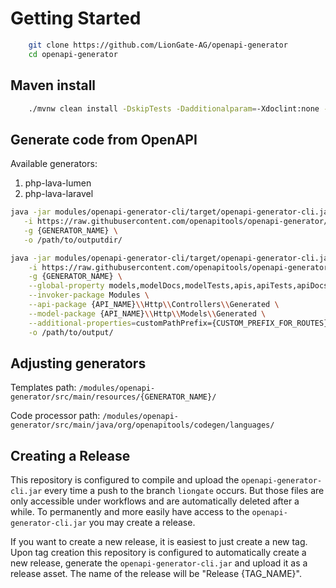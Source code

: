 # Getting Started

```sh
    git clone https://github.com/LionGate-AG/openapi-generator
    cd openapi-generator
```

## Maven install

```sh
    ./mvnw clean install -DskipTests -Dadditionalparam=-Xdoclint:none -DadditionalJOption=-Xdoclint:none
```

## Generate code from OpenAPI

Available generators:
1. php-lava-lumen
2. php-lava-laravel

```sh
java -jar modules/openapi-generator-cli/target/openapi-generator-cli.jar generate \
   -i https://raw.githubusercontent.com/openapitools/openapi-generator/master/modules/openapi-generator/src/test/resources/3_0/petstore.yaml \
   -g {GENERATOR_NAME} \
   -o /path/to/outputdir/
```

```sh
java -jar modules/openapi-generator-cli/target/openapi-generator-cli.jar generate \
    -i https://raw.githubusercontent.com/openapitools/openapi-generator/master/modules/openapi-generator/src/test/resources/3_0/petstore.yaml \
    -g {GENERATOR_NAME} \
    --global-property models,modelDocs,modelTests,apis,apiTests,apiDocs,supportingFiles \
    --invoker-package Modules \
    --api-package {API_NAME}\\Http\\Controllers\\Generated \
    --model-package {API_NAME}\\Http\\Models\\Generated \
    --additional-properties=customPathPrefix={CUSTOM_PREFIX_FOR_ROUTES} \
    -o /path/to/output/
```

## Adjusting generators

Templates path: ```/modules/openapi-generator/src/main/resources/{GENERATOR_NAME}/```

Code processor path: ```/modules/openapi-generator/src/main/java/org/openapitools/codegen/languages/```

## Creating a Release

This repository is configured to compile and upload the ```openapi-generator-cli.jar``` every time a push to the branch ```liongate``` occurs. But those files are only accessible under workflows and are automatically deleted after a while. To permanently and more easily have access to the ```openapi-generator-cli.jar``` you may create a release. 

If you want to create a new release, it is easiest to just create a new tag. Upon tag creation this repository is configured to automatically create a new release, generate the ```openapi-generator-cli.jar``` and upload it as a release asset. The name of the release will be "Release {TAG_NAME}".
